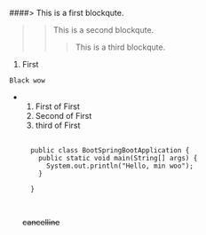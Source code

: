 ####> This is a first blockqute.
>	> This is a second blockqute.
>	>	> This is a third blockqute.

1. First

`````
Black wow
`````

* 1. First of First
    2. Second of First
    3. third of First
       

    <pre>
    <code>
    public class BootSpringBootApplication {
      public static void main(String[] args) {
        System.out.println("Hello, min woo");
      }
    
    }
    </code>
    </pre>
    
    ~~cancelline~~